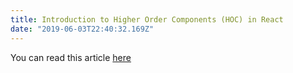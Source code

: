 ```yaml
---
title: Introduction to Higher Order Components (HOC) in React
date: "2019-06-03T22:40:32.169Z"
---
```


You can read this article [here](https://medium.com/flexiple/introduction-to-higher-order-components-hoc-in-react-by-example-26bb2eb5b33c)
